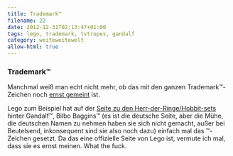 ```yaml
---
title: Trademark™
filename: 22
date: 2012-12-31T02:13:47+01:00
tags: lego, trademark, tvtropes, gandalf
category: weiteweitewelt
allow-html: true
---
```

### Trademark™

<p>Manchmal weiß man echt nicht mehr, ob das mit den ganzen Trademark™-Zeichen noch <a href="http://tvtropes.org/pmwiki/pmwiki.php/Main/TradeSnark">ernst gemeint</a> ist.</p>

<p>Lego zum Beispiel hat auf der <a href="http://thehobbit.lego.com/de-de/products/79003">Seite zu den Herr-der-Ringe/Hobbit-sets</a> hinter Gandalf™, Bilbo Baggins™ (es ist die deutsche Seite, aber die Mühe, die deutschen Namen zu nehmen haben sie sich nicht gemacht, außer bei Beutelsend, inkonsequent sind sie also noch dazu) einfach mal das ™-Zeichen gesetzt. Da das eine offizielle Seite von Lego ist, vermute ich mal, dass sie es ernst meinen. What the fuck.</p>
 


